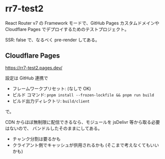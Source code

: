 # rr7-test2

React Router v7 の Framework モードで、GitHub Pages カスタムドメインや
Cloudflare Pages でデプロイするためのテストプロジェクト。

SSR: false で、なるべく pre-render してある。

## Cloudflare Pages

<https://rr7-test2.pages.dev/>

設定は
GitHub 連携で

- フレームワークプリセット: (なしで OK)
- ビルド コマンド: `pnpm install --frozen-lockfile && pnpm run build`
- ビルド出力ディレクトリ: `build/client`

で。

CDN からほぼ無制限に配信できるなら、モジュールを jsDelivr 等から取る必要はないので、
バンドルしたそのままにしてある。

- チャンク分割は要るかも
- クライアント側でキャッシュが供用されるかも (そこまで考えなくてもいいかも)
